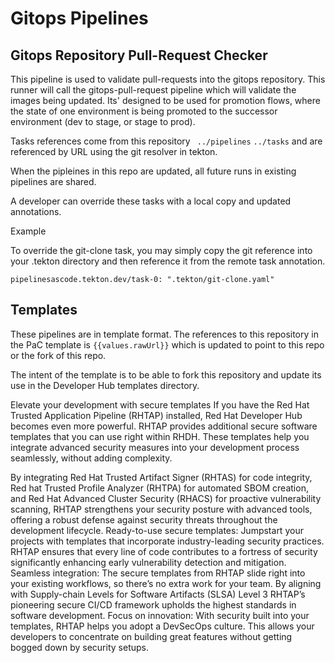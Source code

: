 # Gitops Pipelines

## Gitops Repository Pull-Request Checker 
 
This pipeline is used to validate pull-requests into the gitops repository. This runner will call the gitops-pull-request pipeline which will validate the images being updated. Its' designed to be used for promotion flows, where the state of one environment is being promoted to the successor environment (dev to stage, or stage to prod).

Tasks references come from this repository ` ../pipelines` `../tasks` and are referenced by URL using the git resolver in tekton. 
 
When the pipleines in this repo are updated, all future runs in existing pipelines are shared.

A developer can override these tasks with a local copy and updated annotations. 

Example 

To override the git-clone task, you may simply copy the git reference into your .tekton directory and then reference it from the remote task annotation. 

`pipelinesascode.tekton.dev/task-0: ".tekton/git-clone.yaml"` 
   

## Templates 
These pipelines are in template format. The references to this repository in the PaC template is `{{values.rawUrl}}` which is updated to point to this repo or the fork of this repo.

The intent of the template is to be able to fork this repository and update its use in the Developer Hub templates directory. 

Elevate your development with secure templates
If you have the Red Hat Trusted Application Pipeline (RHTAP) installed, Red Hat Developer Hub becomes even more powerful. RHTAP provides additional secure software templates that you can use right within RHDH. These templates help you integrate advanced security measures into your development process seamlessly, without adding complexity. 

By integrating Red Hat Trusted Artifact Signer (RHTAS) for code integrity, Red hat Trusted Profile Analyzer (RHTPA) for automated SBOM creation, and Red Hat Advanced Cluster Security (RHACS) for proactive vulnerability scanning, RHTAP strengthens your security posture with advanced tools, offering a robust defense against security threats throughout the development lifecycle.
Ready-to-use secure templates: Jumpstart your projects with templates that incorporate industry-leading security practices. RHTAP ensures that every line of code contributes to a fortress of security significantly enhancing early vulnerability detection and mitigation.
Seamless integration:  The secure templates from RHTAP slide right into your existing workflows, so there’s no extra work for your team. By aligning with Supply-chain Levels for Software Artifacts (SLSA) Level 3 RHTAP’s pioneering secure CI/CD framework upholds the highest standards in software development.
Focus on innovation: With security built into your templates, RHTAP helps you adopt a DevSecOps culture. This allows your developers to concentrate on building great features without getting bogged down by security setups.


